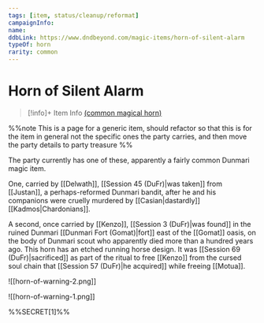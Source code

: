 ```yaml
---
tags: [item, status/cleanup/reformat]
campaignInfo:
name:
ddbLink: https://www.dndbeyond.com/magic-items/horn-of-silent-alarm
typeOf: horn
rarity: common
---
```

# Horn of Silent Alarm
>[!info]+ Item Info
> [(common magical horn)](https://www.dndbeyond.com/magic-items/horn-of-silent-alarm)

%%note
This is a page for a generic item, should refactor so that this is for the item in general not the specific ones the party carries, and then move the party details to party treasure
%%

The party currently has one of these, apparently a fairly common Dunmari magic item.

One, carried by [[Delwath]], [[Session 45 (DuFr)|was taken]] from [[Justan]], a perhaps-reformed Dunmari bandit, after he and his companions were cruelly murdered by [[Casian|dastardly]] [[Kadmos|Chardonians]].

A second, once carried by [[Kenzo]], [[Session 3 (DuFr)|was found]] in the ruined Dunmari [[Dunmari Fort (Gomat)|fort]] east of the [[Gomat]] oasis, on the body of Dunmari scout who apparently died more than a hundred years ago. This horn has an etched running horse design. It was [[Session 69 (DuFr)|sacrificed]] as part of the ritual to free [[Kenzo]] from the cursed soul chain that [[Session 57 (DuFr)|he acquired]] while freeing [[Motua]].

![[horn-of-warning-2.png]]

![[horn-of-warning-1.png]]


%%SECRET[1]%%